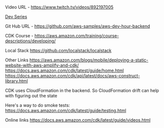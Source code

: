 Video URL - 
https://www.twitch.tv/videos/892197005

<a href = "https://pages.awscloud.com/traincert-twitch-dev-hour?sc_icampaign=event_twitch_devhour_refresh2_tnc_GLOBAL_TRAINCERT_300-ModernApps&sc_ichannel=ha&sc_icontent=awssm-7179_tnc&sc_iplace=ribbon&trk=ha_awssm-7179_tnc">Dev Series</a>

Git Hub URL - 
https://github.com/aws-samples/aws-dev-hour-backend

CDK Course - 
https://aws.amazon.com/training/course-descriptions/developing/

Local Stack 
https://github.com/localstack/localstack

Other Links
https://aws.amazon.com/blogs/mobile/deploying-a-static-website-with-aws-amplify-and-cdk/
https://docs.aws.amazon.com/cdk/latest/guide/home.html
https://docs.aws.amazon.com/cdk/api/latest/docs/aws-construct-library.html

CDK uses CloudFormation in the backend. So CloudFormation drift can help with figuring out the state

Here's a way to do smoke tests: 
https://docs.aws.amazon.com/cdk/latest/guide/testing.html

Online links 
https://docs.aws.amazon.com/cdk/latest/guide/videos.html

